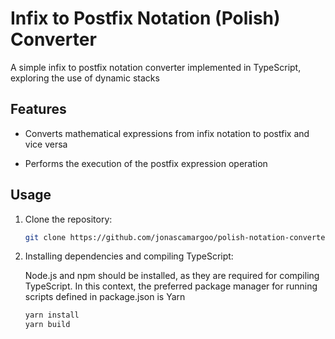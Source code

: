 # Infix to Postfix Notation (Polish) Converter

A simple infix to postfix notation converter implemented in TypeScript, exploring the use of dynamic stacks

## Features

- Converts mathematical expressions from infix notation to postfix and vice versa

- Performs the execution of the postfix expression operation

##  Usage

1. Clone the repository:
   ```bash
   git clone https://github.com/jonascamargoo/polish-notation-converter.git

2. Installing dependencies and compiling TypeScript:

   Node.js and npm should be installed, as they are required for compiling TypeScript. In this context, the preferred package manager for running scripts defined in package.json is Yarn
   ```bash
   yarn install
   yarn build

<p align="center">
  <img src="/app/public/assets/imgs/image.png" alt="">
</p>


